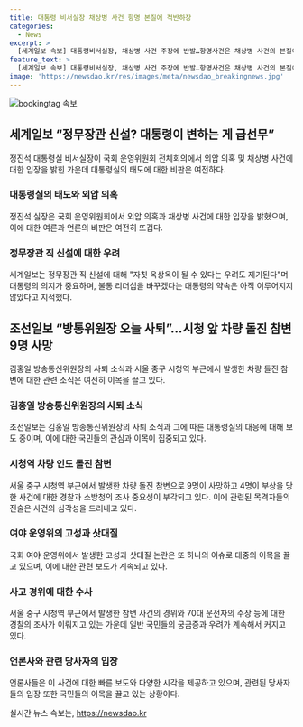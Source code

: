 ```yaml
---
title: 대통령 비서실장 채상병 사건 항명 본질에 적반하장
categories:
  - News
excerpt: >
  [세계일보 속보] 대통령비서실장, 채상병 사건 주장에 반발…항명사건은 채상병 사건의 본질이라고 주장. 외압 의혹에 대한 해명도 늘어나고 있지만 여론은 대통령에게 비판이 집중. 국회는 개정안과 특검법을 상정할 예정. 또한, 차량 돌진 참변으로 9명 사망 4명 부상 등의 비극적 사고가 발생했으며, 방송통신위원장의 사퇴 소식까지 이어지고 있다. 대통령의 정무장관 신설 발표에도 논란이 예상되며, 정부와 정당 간의 신경전은 계속될 전망. [계속 읽기]
feature_text: >
  [세계일보 속보] 대통령비서실장, 채상병 사건 주장에 반발…항명사건은 채상병 사건의 본질이라고 주장. 외압 의혹에 대한 해명도 늘어나고 있지만 여론은 대통령에게 비판이 집중. 국회는 개정안과 특검법을 상정할 예정. 또한, 차량 돌진 참변으로 9명 사망 4명 부상 등의 비극적 사고가 발생했으며, 방송통신위원장의 사퇴 소식까지 이어지고 있다. 대통령의 정무장관 신설 발표에도 논란이 예상되며, 정부와 정당 간의 신경전은 계속될 전망. [계속 읽기]
image: 'https://newsdao.kr/res/images/meta/newsdao_breakingnews.jpg'
---
```


<p><img src="https://newsdao.kr/res/images/meta/newsdao_breakingnews.jpg" alt="bookingtag 속보" /></p>

<h2 data-ke-size="size26">세계일보 “정무장관 신설? 대통령이 변하는 게 급선무”</h2>

<p data-ke-size="size16">정진석 대통령실 비서실장이 국회 운영위원회 전체회의에서 외압 의혹 및 채상병 사건에 대한 입장을 밝힌 가운데 대통령실의 태도에 대한 비판은 여전하다.</p>

<h3>대통령실의 태도와 외압 의혹</h3>

<p data-ke-size="size16">정진석 실장은 국회 운영위원회에서 외압 의혹과 채상병 사건에 대한 입장을 밝혔으며, 이에 대한 여론과 언론의 비판은 여전히 뜨겁다.</p>

<h3>정무장관 직 신설에 대한 우려</h3>

<p data-ke-size="size16">세계일보는 정무장관 직 신설에 대해 "자칫 옥상옥이 될 수 있다는 우려도 제기된다"며 대통령의 의지가 중요하며, 불통 리더십을 바꾸겠다는 대통령의 약속은 아직 이루어지지 않았다고 지적했다.</p>

<h2 data-ke-size="size26">조선일보 “방통위원장 오늘 사퇴”…시청 앞 차량 돌진 참변 9명 사망</h2>

<p data-ke-size="size16">김홍일 방송통신위원장의 사퇴 소식과 서울 중구 시청역 부근에서 발생한 차량 돌진 참변에 대한 관련 소식은 여전히 이목을 끌고 있다.</p>

<h3>김홍일 방송통신위원장의 사퇴 소식</h3>

<p data-ke-size="size16">조선일보는 김홍일 방송통신위원장의 사퇴 소식과 그에 따른 대통령실의 대응에 대해 보도 중이며, 이에 대한 국민들의 관심과 이목이 집중되고 있다.</p>

<h3>시청역 차량 인도 돌진 참변</h3>

<p data-ke-size="size16">서울 중구 시청역 부근에서 발생한 차량 돌진 참변으로 9명이 사망하고 4명이 부상을 당한 사건에 대한 경찰과 소방청의 조사 중요성이 부각되고 있다. 이에 관련된 목격자들의 진술은 사건의 심각성을 드러내고 있다.</p>

<h3>여야 운영위의 고성과 삿대질</h3>

<p data-ke-size="size16">국회 여야 운영위에서 발생한 고성과 삿대질 논란은 또 하나의 이슈로 대중의 이목을 끌고 있으며, 이에 대한 관련 보도가 계속되고 있다.</p>

<h3>사고 경위에 대한 수사</h3>

<p data-ke-size="size16">서울 중구 시청역 부근에서 발생한 참변 사건의 경위와 70대 운전자의 주장 등에 대한 경찰의 조사가 이뤄지고 있는 가운데 일반 국민들의 궁금증과 우려가 계속해서 커지고 있다.</p>

<h3>언론사와 관련 당사자의 입장</h3>

<p data-ke-size="size16">언론사들은 이 사건에 대한 빠른 보도와 다양한 시각을 제공하고 있으며, 관련된 당사자들의 입장 또한 국민들의 이목을 끌고 있는 상황이다.</p>
실시간 뉴스 속보는, <a href="https://newsdao.kr" rel="dofollow">https://newsdao.kr</a>


